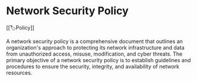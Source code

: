 
# Network Security Policy

[[🏷️Policy]]

A network security policy is a comprehensive document that outlines an organization's approach to protecting its network infrastructure and data from unauthorized access, misuse, modification, and cyber threats. The primary objective of a network security policy is to establish guidelines and procedures to ensure the security, integrity, and availability of network resources.
